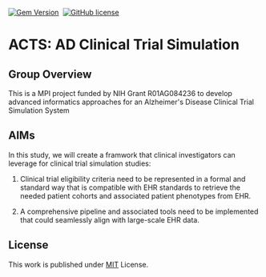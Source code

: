 [![Gem Version](https://img.shields.io/gem/v/jekyll-theme-chirpy)][gem]&nbsp;
[![GitHub license](https://img.shields.io/github/license/cotes2020/chirpy-starter.svg?color=blue)][mit]

<div align="left">

# ACTS: AD Clinical Trial Simulation

## Group Overview

This is a MPI project funded by NIH Grant R01AG084236 to develop advanced informatics approaches for an Alzheimer's Disease Clinical Trial Simulation System

## AIMs

In this study, we will create a framwork that clinical investigators can leverage for clinical trial simulation studies: 

1. Clinical trial eligibility criteria need to be represented in a formal and standard way that is compatible with EHR standards to retrieve the needed patient cohorts and associated patient phenotypes from EHR.

2. A comprehensive pipeline and associated tools need to be implemented that could seamlessly align with large-scale EHR data.


</div>


## License

This work is published under [MIT][mit] License.

[gem]: https://rubygems.org/gems/jekyll-theme-chirpy
[chirpy]: https://github.com/cotes2020/jekyll-theme-chirpy/
[use-template]: https://github.com/cotes2020/chirpy-starter/generate
[CD]: https://en.wikipedia.org/wiki/Continuous_deployment
[mit]: https://github.com/cotes2020/chirpy-starter/blob/master/LICENSE

